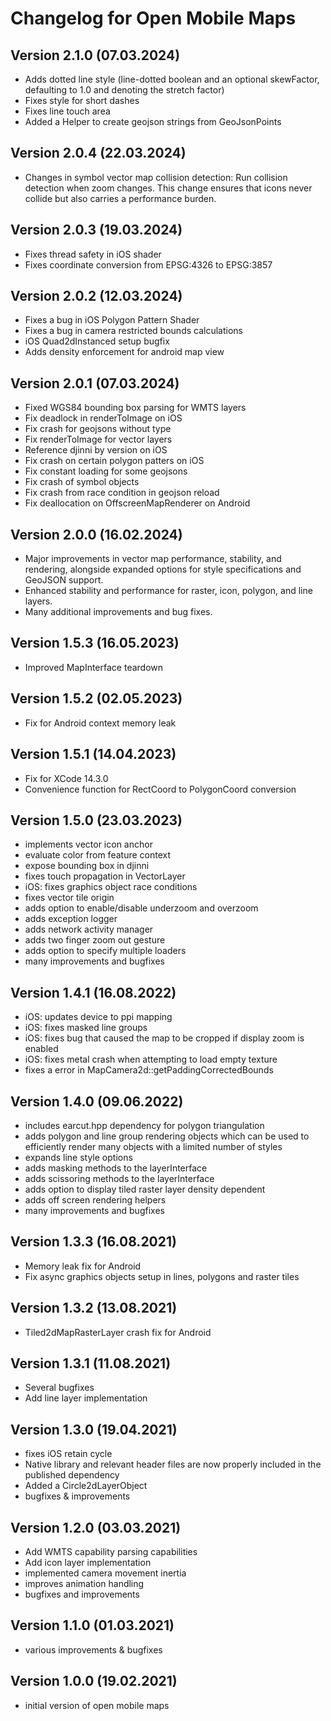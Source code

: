 # Changelog for Open Mobile Maps

## Version 2.1.0 (07.03.2024)
- Adds dotted line style (line-dotted boolean and an optional skewFactor, defaulting to 1.0 and denoting the stretch factor)
- Fixes style for short dashes
- Fixes line touch area
- Added a Helper to create geojson strings from GeoJsonPoints

## Version 2.0.4 (22.03.2024)
- Changes in symbol vector map collision detection: Run collision detection when zoom changes. This change ensures that icons never collide but also carries a performance burden.

## Version 2.0.3 (19.03.2024)
- Fixes thread safety in iOS shader
- Fixes coordinate conversion from EPSG:4326 to EPSG:3857

## Version 2.0.2 (12.03.2024)
- Fixes a bug in iOS Polygon Pattern Shader
- Fixes a bug in camera restricted bounds calculations
- iOS Quad2dInstanced setup bugfix
- Adds density enforcement for android map view

## Version 2.0.1 (07.03.2024)
- Fixed WGS84 bounding box parsing for WMTS layers
- Fix deadlock in renderToImage on iOS
- Fix crash for geojsons without type
- Fix renderToImage for vector layers
- Reference djinni by version on iOS
- Fix crash on certain polygon patters on iOS
- Fix constant loading for some geojsons
- Fix crash of symbol objects
- Fix crash from race condition in geojson reload
- Fix deallocation on OffscreenMapRenderer on Android

## Version 2.0.0 (16.02.2024)
- Major improvements in vector map performance, stability, and rendering, alongside expanded options for style specifications and GeoJSON support.
- Enhanced stability and performance for raster, icon, polygon, and line layers.
- Many additional improvements and bug fixes.

## Version 1.5.3 (16.05.2023)
- Improved MapInterface teardown

## Version 1.5.2 (02.05.2023)
- Fix for Android context memory leak

## Version 1.5.1 (14.04.2023)
- Fix for XCode 14.3.0
- Convenience function for RectCoord to PolygonCoord conversion

## Version 1.5.0 (23.03.2023)
- implements vector icon anchor
- evaluate color from feature context 
- expose bounding box in djinni
- fixes touch propagation in VectorLayer
- iOS: fixes graphics object race conditions  
- fixes vector tile origin 
- adds option to enable/disable underzoom and overzoom
- adds exception logger 
- adds network activity manager
- adds two finger zoom out gesture 
- adds option to specify multiple loaders
- many improvements and bugfixes

## Version 1.4.1 (16.08.2022)
- iOS: updates device to ppi mapping
- iOS: fixes masked line groups
- iOS: fixes bug that caused the map to be cropped if display zoom is enabled
- iOS: fixes metal crash when attempting to load empty texture
- fixes a error in MapCamera2d::getPaddingCorrectedBounds

## Version 1.4.0 (09.06.2022)
- includes earcut.hpp dependency for polygon triangulation
- adds polygon and line group rendering objects which can be used to efficiently render many objects with a limited number of styles
- expands line style options
- adds masking methods to the layerInterface
- adds scissoring methods to the layerInterface
- adds option to display tiled raster layer density dependent
- adds off screen rendering helpers
- many improvements and bugfixes

## Version 1.3.3 (16.08.2021)
- Memory leak fix for Android
- Fix async graphics objects setup in lines, polygons and raster tiles

## Version 1.3.2 (13.08.2021)
- Tiled2dMapRasterLayer crash fix for Android

## Version 1.3.1 (11.08.2021)
- Several bugfixes
- Add line layer implementation

## Version 1.3.0 (19.04.2021)
- fixes iOS retain cycle
- Native library and relevant header files are now properly included in the published dependency
- Added a Circle2dLayerObject
- bugfixes & improvements

## Version 1.2.0 (03.03.2021)

- Add WMTS capability parsing capabilities
- Add icon layer implementation
- implemented camera movement inertia
- improves animation handling
- bugfixes and improvements

## Version 1.1.0 (01.03.2021)
- various improvements & bugfixes

## Version 1.0.0 (19.02.2021)
- initial version of open mobile maps
